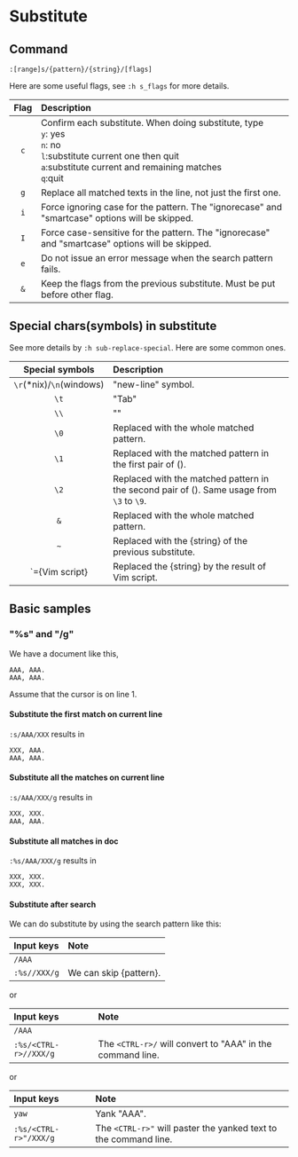 # Substitute

## Command

```
:[range]s/{pattern}/{string}/[flags]
```

Here are some useful flags, see `:h s_flags` for more details.

| Flag | Description |
|:----:|:------------|
| `c` | Confirm each substitute. When doing substitute, type <br />`y`: yes<br />`n`: no<br />`l`:substitute current one then quit<br />`a`:substitute current and remaining matches<br />`q`:quit |
| `g` | Replace all matched texts in the line, not just the first one. |
| `i` | Force ignoring case for the pattern. The "ignorecase" and "smartcase" options will be skipped. |
| `I` | Force case-sensitive for the pattern. The "ignorecase" and "smartcase" options will be skipped. |
| `e` | Do not issue an error message when the search pattern fails. |
| `&` | Keep the flags from the previous substitute. Must be put before other flag. |


## Special chars(symbols) in substitute

See more details by `:h sub-replace-special`.
Here are some common ones.

| Special symbols | Description |
|:---------------:|:------------|
| `\r`(*nix)/`\n`(windows) | "new-line" symbol. |
| `\t` | "Tab" |
| `\\` | "\" |
| `\0` | Replaced with the whole matched pattern. |
| `\1` | Replaced with the matched pattern in the first pair of (). |
| `\2` | Replaced with the matched pattern in the second pair of (). Same usage from `\3` to `\9`. |
| `&`  | Replaced with the whole matched pattern. |
| `~`  | Replaced with the {string} of the previous substitute. |
| `\={Vim script} | Replaced the {string} by the result of Vim script. |


## Basic samples

### "%s" and "/g"

We have a document like this,

```
AAA, AAA.
AAA, AAA.
```

Assume that the cursor is on line 1.

#### Substitute the first match on current line

`:s/AAA/XXX` results in

```
XXX, AAA.
AAA, AAA.
```

#### Substitute all the matches on current line

`:s/AAA/XXX/g` results in

```
XXX, XXX.
AAA, AAA.
```

#### Substitute all matches in doc

`:%s/AAA/XXX/g` results in

```
XXX, XXX.
XXX, XXX.
```

#### Substitute after search

We can do substitute by using the search pattern like this:

| Input keys | Note |
|:-----------|:-----|
| `/AAA` | |
| `:%s//XXX/g` | We can skip {pattern}. |

or

| Input keys | Note |
|:-----------|:-----|
| `/AAA` | |
| `:%s/<CTRL-r>//XXX/g` | The `<CTRL-r>/` will convert to "AAA" in the command line. |

or

| Input keys | Note |
|:-----------|:-----|
| `yaw` | Yank "AAA". |
| `:%s/<CTRL-r>"/XXX/g` | The `<CTRL-r>"` will paster the yanked text to the command line. |

